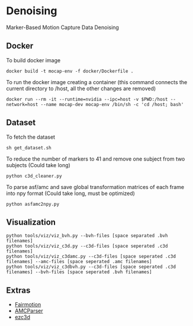 # Denoising
Marker-Based Motion Capture Data Denoising


## Docker

To build docker image
```
docker build -t mocap-env -f docker/Dockerfile .
```

To run the docker image creating a container (this command connects the current directory to /host, all the other changes are removed)
```
docker run --rm -it --runtime=nvidia --ipc=host -v $PWD:/host --network=host --name mocap-dev mocap-env /bin/sh -c 'cd /host; bash'
```

## Dataset

To fetch the dataset
```
sh get_dataset.sh
```

To reduce the number of markers to 41 and remove one subject from two subjects (Could take long)
```
python c3d_cleaner.py
```

To parse asf/amc and save global transformation matrices of each frame into npy format (Could take long, must be optimized)
```
python asfamc2npy.py
```

## Visualization
```
python tools/viz/viz_bvh.py --bvh-files [space separated .bvh filenames]
python tools/viz/viz_c3d.py --c3d-files [space seperated .c3d filenames]
python tools/viz/viz_c3damc.py --c3d-files [space seperated .c3d filenames] --amc-files [space seperated .amc filenames]
python tools/viz/viz_c3dbvh.py --c3d-files [space seperated .c3d filenames] --bvh-files [space seperated .bvh filenames]
```

## Extras
- [Fairmotion](https://github.com/facebookresearch/fairmotion)
- [AMCParser](https://github.com/CalciferZh/AMCParser)
- [ezc3d](https://github.com/pyomeca/ezc3d)
